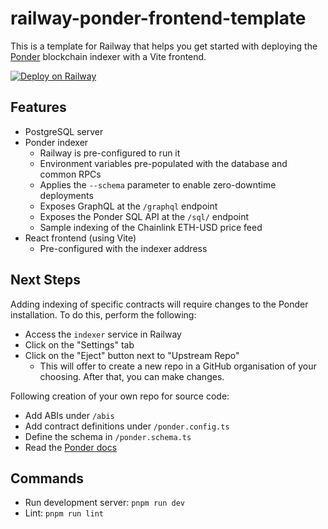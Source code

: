 # railway-ponder-frontend-template

This is a template for Railway that helps you get started with deploying the [Ponder](https://ponder.sh/) blockchain indexer with a Vite frontend.

[![Deploy on Railway](https://railway.com/button.svg)](https://railway.com/template/ma-2Wo?referralCode=gzL_8s)

## Features

- PostgreSQL server
- Ponder indexer
  - Railway is pre-configured to run it
  - Environment variables pre-populated with the database and common RPCs
  - Applies the `--schema` parameter to enable zero-downtime deployments
  - Exposes GraphQL at the `/graphql` endpoint
  - Exposes the Ponder SQL API at the `/sql/` endpoint
  - Sample indexing of the Chainlink ETH-USD price feed
- React frontend (using Vite)
  - Pre-configured with the indexer address

## Next Steps

Adding indexing of specific contracts will require changes to the Ponder installation. To do this, perform the following:

- Access the `indexer` service in Railway
- Click on the "Settings" tab
- Click on the "Eject" button next to "Upstream Repo"
  - This will offer to create a new repo in a GitHub organisation of your choosing. After that, you can make changes.

Following creation of your own repo for source code:

- Add ABIs under `/abis`
- Add contract definitions under `/ponder.config.ts`
- Define the schema in `/ponder.schema.ts`
- Read the [Ponder docs](https://ponder.sh/docs/getting-started/new-project)

## Commands

- Run development server: `pnpm run dev`
- Lint: `pnpm run lint`

